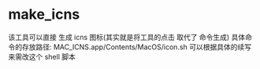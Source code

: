 # make_icns
该工具可以直接 生成 icns 图标(其实就是将工具的点击 取代了 命令生成)
具体命令的存放路径: 
MAC_ICNS.app/Contents/MacOS/icon.sh   可以根据具体的续写来需改这个 shell 脚本
